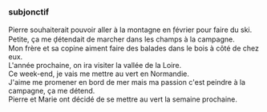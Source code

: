 ### subjonctif
Pierre souhaiterait pouvoir aller à la montagne en f̩évrier pour faire du ski.  
Petite, ça me d̩étendait de marcher dans les champs à la campagne.  
Mon frère et sa copine aiment faire des balades dans le bois à côté de chez eux.  
L'année prochaine, on ira visiter la vallée de la Loire.  
Ce week-end, je vais me mettre au vert en Normandie.  
J'aime me promener en bord de mer mais ma passion c'est peindre à la campagne, ça me détend.  
Pierre et Marie ont décidé de se mettre au vert la semaine prochaine.  